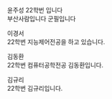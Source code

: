 윤주성 
22학번 입니다  
부산사람입니다
군필입니다
  

이경서  
22학번 지능제어전공을 하고 있습니다.  

김동환  
22학번 컴퓨터공학전공 김동환입니다.  

김규리  
22학번 김규리입니다.  
